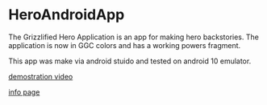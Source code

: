 # HeroAndroidApp
The Grizzlified Hero Application is an app for making hero backstories. The application is now in GGC colors and has a working powers fragment. 

This app was make via android stuido and tested on android 10 emulator.

[demostration video](https://drive.google.com/file/d/1Pi5O3t-ena6ZxLrxsmMO6XUz-Ov81tHK/view)

[info page](https://www.vialivetext.com/showcases?title=R3JpenpsaWZpZWQlMjBIZXJvJTIwJTIwLSUyMEFuZHJpb2QlMjBBcHBsaWNhdGlvbg==#/show/5e4cbbe33bf5f05eb9020a37)
